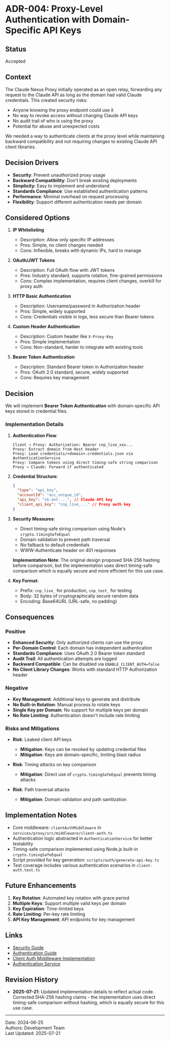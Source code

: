 # ADR-004: Proxy-Level Authentication with Domain-Specific API Keys

## Status

Accepted

## Context

The Claude Nexus Proxy initially operated as an open relay, forwarding any request to the Claude API as long as the domain had valid Claude credentials. This created security risks:

- Anyone knowing the proxy endpoint could use it
- No way to revoke access without changing Claude API keys
- No audit trail of who is using the proxy
- Potential for abuse and unexpected costs

We needed a way to authenticate clients at the proxy level while maintaining backward compatibility and not requiring changes to existing Claude API client libraries.

## Decision Drivers

- **Security**: Prevent unauthorized proxy usage
- **Backward Compatibility**: Don't break existing deployments
- **Simplicity**: Easy to implement and understand
- **Standards Compliance**: Use established authentication patterns
- **Performance**: Minimal overhead on request processing
- **Flexibility**: Support different authentication needs per domain

## Considered Options

1. **IP Whitelisting**
   - Description: Allow only specific IP addresses
   - Pros: Simple, no client changes needed
   - Cons: Inflexible, breaks with dynamic IPs, hard to manage

2. **OAuth/JWT Tokens**
   - Description: Full OAuth flow with JWT tokens
   - Pros: Industry standard, supports rotation, fine-grained permissions
   - Cons: Complex implementation, requires client changes, overkill for proxy auth

3. **HTTP Basic Authentication**
   - Description: Username/password in Authorization header
   - Pros: Simple, widely supported
   - Cons: Credentials visible in logs, less secure than Bearer tokens

4. **Custom Header Authentication**
   - Description: Custom header like `X-Proxy-Key`
   - Pros: Simple implementation
   - Cons: Non-standard, harder to integrate with existing tools

5. **Bearer Token Authentication**
   - Description: Standard Bearer token in Authorization header
   - Pros: OAuth 2.0 standard, secure, widely supported
   - Cons: Requires key management

## Decision

We will implement **Bearer Token Authentication** with domain-specific API keys stored in credential files.

### Implementation Details

1. **Authentication Flow**:

   ```
   Client → Proxy: Authorization: Bearer cnp_live_xxx...
   Proxy: Extract domain from Host header
   Proxy: Load credentials/<domain>.credentials.json via AuthenticationService
   Proxy: Compare tokens using direct timing-safe string comparison
   Proxy → Claude: Forward if authenticated
   ```

2. **Credential Structure**:

   ```json
   {
     "type": "api_key",
     "accountId": "acc_unique_id",
     "api_key": "sk-ant-...", // Claude API key
     "client_api_key": "cnp_live_..." // Proxy auth key
   }
   ```

3. **Security Measures**:
   - Direct timing-safe string comparison using Node's `crypto.timingSafeEqual`
   - Domain validation to prevent path traversal
   - No fallback to default credentials
   - WWW-Authenticate header on 401 responses

   **Implementation Note**: The original design proposed SHA-256 hashing before comparison, but the implementation uses direct timing-safe comparison which is equally secure and more efficient for this use case.

4. **Key Format**:
   - Prefix: `cnp_live_` for production, `cnp_test_` for testing
   - Body: 32 bytes of cryptographically secure random data
   - Encoding: Base64URL (URL-safe, no padding)

## Consequences

### Positive

- **Enhanced Security**: Only authorized clients can use the proxy
- **Per-Domain Control**: Each domain has independent authentication
- **Standards Compliance**: Uses OAuth 2.0 Bearer token standard
- **Audit Trail**: All authentication attempts are logged
- **Backward Compatible**: Can be disabled via `ENABLE_CLIENT_AUTH=false`
- **No Client Library Changes**: Works with standard HTTP Authorization header

### Negative

- **Key Management**: Additional keys to generate and distribute
- **No Built-in Rotation**: Manual process to rotate keys
- **Single Key per Domain**: No support for multiple keys per domain
- **No Rate Limiting**: Authentication doesn't include rate limiting

### Risks and Mitigations

- **Risk**: Leaked client API keys
  - **Mitigation**: Keys can be revoked by updating credential files
  - **Mitigation**: Keys are domain-specific, limiting blast radius

- **Risk**: Timing attacks on key comparison
  - **Mitigation**: Direct use of `crypto.timingSafeEqual` prevents timing attacks

- **Risk**: Path traversal attacks
  - **Mitigation**: Domain validation and path sanitization

## Implementation Notes

- Core middleware: `clientAuthMiddleware` in `services/proxy/src/middleware/client-auth.ts`
- Authentication logic abstracted in `AuthenticationService` for better testability
- Timing-safe comparison implemented using Node.js built-in `crypto.timingSafeEqual`
- Script provided for key generation: `scripts/auth/generate-api-key.ts`
- Test coverage includes various authentication scenarios in `client-auth.test.ts`

## Future Enhancements

1. **Key Rotation**: Automated key rotation with grace period
2. **Multiple Keys**: Support multiple valid keys per domain
3. **Key Expiration**: Time-limited keys
4. **Rate Limiting**: Per-key rate limiting
5. **API Key Management**: API endpoints for key management

## Links

- [Security Guide](../../03-Operations/security.md)
- [Authentication Guide](../../02-User-Guide/authentication.md)
- [Client Auth Middleware Implementation](../../services/proxy/src/middleware/client-auth.ts)
- [Authentication Service](../../services/proxy/src/services/AuthenticationService.ts)

## Revision History

- **2025-07-21**: Updated implementation details to reflect actual code. Corrected SHA-256 hashing claims - the implementation uses direct timing-safe comparison without hashing, which is equally secure for this use case.

---

Date: 2024-06-25  
Authors: Development Team  
Last Updated: 2025-07-21
